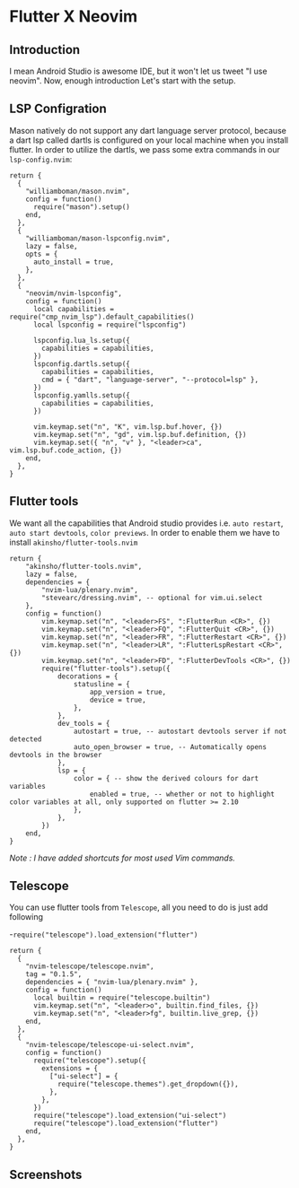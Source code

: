 # Flutter X Neovim

## Introduction 
I mean Android Studio is awesome IDE, but it won't let us tweet "I use neovim". Now, enough introduction Let's start with the setup.

## LSP Configration
Mason natively do not support any dart language server protocol, because a dart lsp called dartls is configured on your local machine when you install flutter. In order to utilize the dartls, we pass some extra commands in our `lsp-config.nvim`:

```
return {
  {
    "williamboman/mason.nvim",
    config = function()
      require("mason").setup()
    end,
  },
  {
    "williamboman/mason-lspconfig.nvim",
    lazy = false,
    opts = {
      auto_install = true,
    },
  },
  {
    "neovim/nvim-lspconfig",
    config = function()
      local capabilities = require("cmp_nvim_lsp").default_capabilities()
      local lspconfig = require("lspconfig")
      
      lspconfig.lua_ls.setup({
        capabilities = capabilities,
      })
      lspconfig.dartls.setup({
        capabilities = capabilities,
        cmd = { "dart", "language-server", "--protocol=lsp" },
      })
      lspconfig.yamlls.setup({
        capabilities = capabilities,
      })
      
      vim.keymap.set("n", "K", vim.lsp.buf.hover, {})
      vim.keymap.set("n", "gd", vim.lsp.buf.definition, {})
      vim.keymap.set({ "n", "v" }, "<leader>ca", vim.lsp.buf.code_action, {})
    end,
  },
}
```

## Flutter tools
We want all the capabilities that Android studio provides i.e. `auto restart`, `auto start devtools`, `color previews`. In order to enable them we have to install `akinsho/flutter-tools.nvim`

```
return {
	"akinsho/flutter-tools.nvim",
	lazy = false,
	dependencies = {
		"nvim-lua/plenary.nvim",
		"stevearc/dressing.nvim", -- optional for vim.ui.select
	},
	config = function()
		vim.keymap.set("n", "<leader>FS", ":FlutterRun <CR>", {})
		vim.keymap.set("n", "<leader>FQ", ":FlutterQuit <CR>", {})
		vim.keymap.set("n", "<leader>FR", ":FlutterRestart <CR>", {})
		vim.keymap.set("n", "<leader>LR", ":FlutterLspRestart <CR>", {})
		vim.keymap.set("n", "<leader>FD", ":FlutterDevTools <CR>", {})
		require("flutter-tools").setup({
			decorations = {
				statusline = {
					app_version = true,
					device = true,
				},
			},
			dev_tools = {
				autostart = true, -- autostart devtools server if not detected
				auto_open_browser = true, -- Automatically opens devtools in the browser
			},
			lsp = {
				color = { -- show the derived colours for dart variables
					enabled = true, -- whether or not to highlight color variables at all, only supported on flutter >= 2.10
				},
			},
		})
	end,
}
```

*Note : I have added shortcuts for most used Vim commands.*

## Telescope 
You can use flutter tools from `Telescope`, all you need to do is just add following 

-`require("telescope").load_extension("flutter")`

```
return {
  {
    "nvim-telescope/telescope.nvim",
    tag = "0.1.5",
    dependencies = { "nvim-lua/plenary.nvim" },
    config = function()
      local builtin = require("telescope.builtin")
      vim.keymap.set("n", "<leader>o", builtin.find_files, {})
      vim.keymap.set("n", "<leader>fg", builtin.live_grep, {})
    end,
  },
  {
    "nvim-telescope/telescope-ui-select.nvim",
    config = function()
      require("telescope").setup({
        extensions = {
          ["ui-select"] = {
            require("telescope.themes").get_dropdown({}),
          },
        },
      })
      require("telescope").load_extension("ui-select")
      require("telescope").load_extension("flutter")
    end,
  },
}
```

## Screenshots


